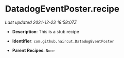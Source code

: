 # DatadogEventPoster.recipe

_Last updated 2021-12-23 19:58:07Z_

- **Description**: This is a stub recipe

- **Identifier**: `com.github.haircut.DatadogEventPoster`

- **Parent Recipes**: `None`